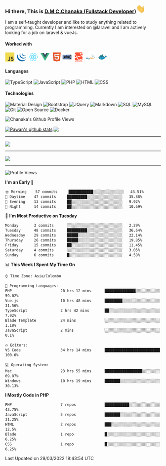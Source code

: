 <!-- ### Hi there  -->
<h3>Hi there, This is <a href="#">D.M C.Chanaka (Fullstack Developer)</a><img src="https://raw.githubusercontent.com/ABSphreak/ABSphreak/master/gifs/Hi.gif" width="30px"></h3>

<p>I am a self-taught developer and like to study anything related to programming. Currently I am interested on @laravel and I am actively looking for a job on laravel & vueJs.</p>

#### Worked with

<img width="30px" src="https://raw.githubusercontent.com/devicons/devicon/master/icons/javascript/javascript-original.svg" alt="cchanaka: Javascript" />&nbsp;
<img width="30px" src="https://raw.githubusercontent.com/devicons/devicon/master/icons/jquery/jquery-original.svg" alt="cchanaka: Jquery" />&nbsp; 
<img width="30px" src="https://raw.githubusercontent.com/devicons/devicon/master/icons/react/react-original.svg" alt="cchanaka: React" />&nbsp; 
<img width="30px" src="https://raw.githubusercontent.com/devicons/devicon/master/icons/vuejs/vuejs-original.svg" alt="cchanaka: VueJS" />&nbsp;
<img width="30px" src="https://raw.githubusercontent.com/devicons/devicon/master/icons/html5/html5-original.svg" alt="cchanaka: HTML5" /> 
<img width="30px" src="https://raw.githubusercontent.com/devicons/devicon/master/icons/php/php-original.svg" alt="cchanaka: PHP" />&nbsp;
<img width="30px" src="https://raw.githubusercontent.com/devicons/devicon/master/icons/laravel/laravel-plain-wordmark.svg" alt="cchanaka: Laravel" />&nbsp; 
<img width="30px" src="https://raw.githubusercontent.com/devicons/devicon/master/icons/mysql/mysql-original-wordmark.svg" alt="cchanaka: MySQL" />&nbsp; 
<img width="30px" src="https://raw.githubusercontent.com/devicons/devicon/master/icons/docker/docker-original.svg" alt="cchanaka: Docker" />

#### Languages

![TypeScript](https://img.shields.io/badge/-TypeScript-fff?&logo=TypeScript&logoColor=007ACC)
![JavaScript](https://img.shields.io/badge/-JavaScript-fff?&logo=JavaScript&logoColor=ddc508)
![PHP](https://img.shields.io/badge/-PHP-fff?&logo=PHP)
![HTML](https://img.shields.io/badge/-HTML-fff?&logo=HTML5)
![CSS](https://img.shields.io/badge/-CSS-fff?&logo=CSS3&logoColor=blue)

#### Technologies
![Material Design](https://img.shields.io/badge/-Material%20Design-fff?style=flat&logo=material-design&logoColor=blue)
![Bootstrap](https://img.shields.io/badge/-Bootstrap-fff?style=flat&logo=bootstrap&logoColor=563D7C)
![JQuery](https://img.shields.io/badge/-JQuery-fff?style=flat&logo=jquery&logoColor=blue)
![Markdown](https://img.shields.io/badge/-Markdown-fff?style=flat&logo=markdown&logoColor=black)
![SQL](https://img.shields.io/badge/-SQL-fff?style=flat&logo=Microsoft-SQL-Server&logoColor=blue)
![MySQL](https://img.shields.io/badge/-MySQL-fff?style=flat&logo=mysql)
![Git](https://img.shields.io/badge/-Git-fff?style=flat&logo=git)
![Open Source](https://img.shields.io/badge/-Open%20Source-fff?style=flat&logo=open-source-Initiative)
![Docker](https://img.shields.io/badge/-Docker-fff?style=flat&logo=Docker)

![Chanaka's Github Profile Views](https://komarev.com/ghpvc/?username=dmcchanaka&color=blueviolet) 

<a href="https://github.com/dmcchanaka">
    <img height="150px" align="center" src="https://github-readme-stats.vercel.app/api?username=dmcchanaka&show_icons=true&theme=radical&line_height=27" alt="Pawan's github stats"/>
</a>
<a href="https://github.com/dmcchanaka">
    <img height="150px" align="center" src="https://github-readme-stats.vercel.app/api/top-langs/?username=dmcchanaka&theme=radical&layout=compact&langs_count=10" />
</a>
<hr>
<a href="https://github.com/dmcchanaka">
    <img align="center" src="https://github-readme-streak-stats.herokuapp.com/?user=dmcchanaka&hide_border=true&theme=radical" />
</a>
<hr>
<a href="https://github.com/dmcchanaka">
    <img align="center" src="https://activity-graph.herokuapp.com/graph?username=dmcchanaka&theme=redical" />
</a>
<hr>

<!--START_SECTION:waka-->
![Profile Views](http://img.shields.io/badge/Profile%20Views-3-blue)

**I'm an Early 🐤** 

```text
🌞 Morning    57 commits     ███████████░░░░░░░░░░░░░░   43.51% 
🌆 Daytime    47 commits     █████████░░░░░░░░░░░░░░░░   35.88% 
🌃 Evening    13 commits     ██░░░░░░░░░░░░░░░░░░░░░░░   9.92% 
🌙 Night      14 commits     ██░░░░░░░░░░░░░░░░░░░░░░░   10.69%

```
📅 **I'm Most Productive on Tuesday** 

```text
Monday       3 commits      ░░░░░░░░░░░░░░░░░░░░░░░░░   2.29% 
Tuesday      48 commits     █████████░░░░░░░░░░░░░░░░   36.64% 
Wednesday    29 commits     █████░░░░░░░░░░░░░░░░░░░░   22.14% 
Thursday     26 commits     █████░░░░░░░░░░░░░░░░░░░░   19.85% 
Friday       15 commits     ██░░░░░░░░░░░░░░░░░░░░░░░   11.45% 
Saturday     4 commits      ░░░░░░░░░░░░░░░░░░░░░░░░░   3.05% 
Sunday       6 commits      █░░░░░░░░░░░░░░░░░░░░░░░░   4.58%

```


📊 **This Week I Spent My Time On** 

```text
⌚︎ Time Zone: Asia/Colombo

💬 Programming Languages: 
PHP                      20 hrs 12 mins      ██████████████░░░░░░░░░░░   59.02% 
Vue.js                   10 hrs 48 mins      ████████░░░░░░░░░░░░░░░░░   31.56% 
TypeScript               2 hrs 42 mins       ██░░░░░░░░░░░░░░░░░░░░░░░   7.92% 
Blade Template           24 mins             ░░░░░░░░░░░░░░░░░░░░░░░░░   1.18% 
JavaScript               2 mins              ░░░░░░░░░░░░░░░░░░░░░░░░░   0.1%

🔥 Editors: 
VS Code                  34 hrs 14 mins      █████████████████████████   100.0%

💻 Operating System: 
Mac                      23 hrs 55 mins      █████████████████░░░░░░░░   69.87% 
Windows                  10 hrs 19 mins      ███████░░░░░░░░░░░░░░░░░░   30.13%

```

**I Mostly Code in PHP** 

```text
PHP                      7 repos             ███████████░░░░░░░░░░░░░░   43.75% 
JavaScript               5 repos             ███████░░░░░░░░░░░░░░░░░░   31.25% 
HTML                     2 repos             ███░░░░░░░░░░░░░░░░░░░░░░   12.5% 
Blade                    1 repo              █░░░░░░░░░░░░░░░░░░░░░░░░   6.25% 
CSS                      1 repo              █░░░░░░░░░░░░░░░░░░░░░░░░   6.25%

```



 Last Updated on 29/03/2022 18:43:54 UTC
<!--END_SECTION:waka-->

